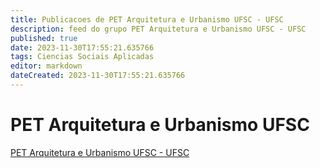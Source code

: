 ```yaml
---
title: Publicacoes de PET Arquitetura e Urbanismo UFSC - UFSC
description: feed do grupo PET Arquitetura e Urbanismo UFSC - UFSC
published: true
date: 2023-11-30T17:55:21.635766
tags: Ciencias Sociais Aplicadas
editor: markdown
dateCreated: 2023-11-30T17:55:21.635766
---
```


# PET Arquitetura e Urbanismo UFSC
[PET Arquitetura e Urbanismo UFSC - UFSC](/grupo/82PETArquiteturaeUrbanismoUFSCUFSC.md)